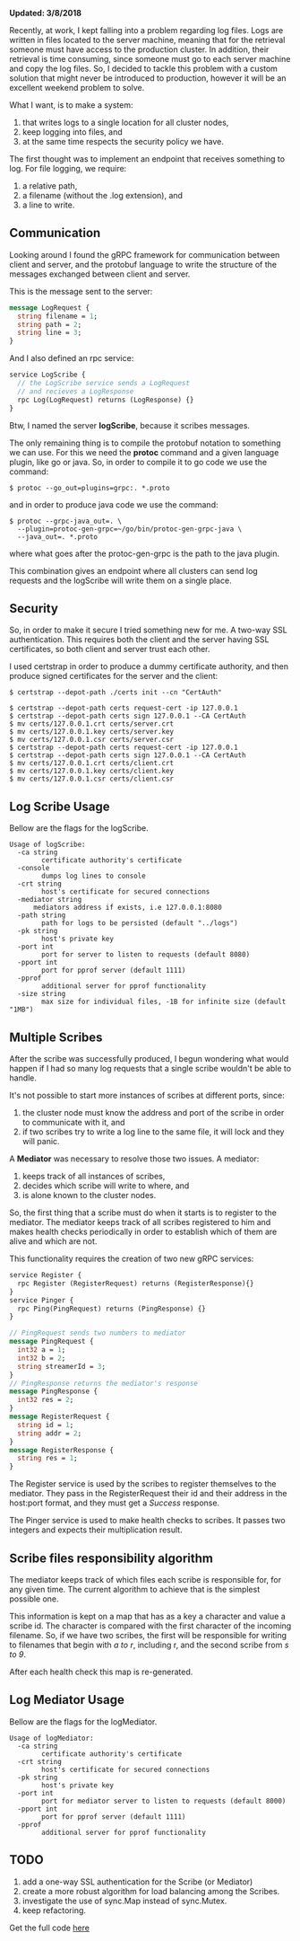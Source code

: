 **Updated: 3/8/2018**

Recently, at work, I kept falling into a problem regarding log files. Logs are written in files located to the server machine, meaning that for the retrieval someone must have access to the production cluster. In addition, their retrieval is time consuming, since someone must go to each server machine and copy the log files. So, I decided to tackle this problem with a custom solution that might never be introduced to production, however it will be an excellent weekend problem to solve.

What I want, is to make a system:

1. that writes logs to a single location for all cluster nodes,
1. keep logging into files, and
1. at the same time respects the security policy we have.

The first thought was to implement an endpoint that receives something to log. For file logging, we require:

1. a relative path,
1. a filename (without the .log extension), and
1. a line to write.

## Communication

Looking around I found the gRPC framework for communication between client and server, and the protobuf language to write the structure of the messages exchanged between client and server.

This is the message sent to the server:
``` protobuf
message LogRequest {
  string filename = 1;
  string path = 2;
  string line = 3;
}
```

And I also defined an rpc service:
```protobuf
service LogScribe {
  // the LogScribe service sends a LogRequest
  // and recieves a LogResponse
  rpc Log(LogRequest) returns (LogResponse) {}
}
```

Btw, I named the server **logScribe**, because it scribes messages.

The only remaining thing is to compile the protobuf notation to something we can use.
For this we need the **protoc** command and a given language plugin, like go or java. So, in order to compile it to go code we use the command:
```shell
$ protoc --go_out=plugins=grpc:. *.proto
```
and in order to produce java code we use the command:
```shell
$ protoc --grpc-java_out=. \
  --plugin=protoc-gen-grpc=~/go/bin/protoc-gen-grpc-java \
  --java_out=. *.proto
```
where what goes after the protoc-gen-grpc is the path to the java plugin.

This combination gives an endpoint where all clusters can send log requests and the logScribe will write them on a single place.

## Security

So, in order to make it secure I tried something new for me. A two-way SSL authentication. This requires both the client and the server having SSL certificates, so both client and server trust each other.

I used certstrap in order to produce a dummy certificate authority, and then produce signed certificates for the server and the client:
```shell
$ certstrap --depot-path ./certs init --cn "CertAuth"

$ certstrap --depot-path certs request-cert -ip 127.0.0.1
$ certstrap --depot-path certs sign 127.0.0.1 --CA CertAuth
$ mv certs/127.0.0.1.crt certs/server.crt
$ mv certs/127.0.0.1.key certs/server.key
$ mv certs/127.0.0.1.csr certs/server.csr
$ certstrap --depot-path certs request-cert -ip 127.0.0.1
$ certstrap --depot-path certs sign 127.0.0.1 --CA CertAuth
$ mv certs/127.0.0.1.crt certs/client.crt
$ mv certs/127.0.0.1.key certs/client.key
$ mv certs/127.0.0.1.csr certs/client.csr
```

## Log Scribe Usage

Bellow are the flags for the logScribe.

```
Usage of logScribe:
  -ca string
    	certificate authority's certificate
  -console
    	dumps log lines to console
  -crt string
    	host's certificate for secured connections
  -mediator string
      mediators address if exists, i.e 127.0.0.1:8080
  -path string
    	path for logs to be persisted (default "../logs")
  -pk string
    	host's private key
  -port int
    	port for server to listen to requests (default 8080)
  -pport int
    	port for pprof server (default 1111)
  -pprof
    	additional server for pprof functionality
  -size string
    	max size for individual files, -1B for infinite size (default "1MB")
```

## Multiple Scribes

After the scribe was successfully produced, I begun wondering what would happen if I had so many log requests that a single scribe wouldn't be able to handle.

It's not possible to start more instances of scribes at different ports, since:

1. the cluster node must know the address and port of the scribe in order to communicate with it, and
1. if two scribes try to write a log line to the same file, it will lock and they will panic.

A **Mediator** was necessary to resolve those two issues. A mediator:

1. keeps track of all instances of scribes,
1. decides which scribe will write to where, and
1. is alone known to the cluster nodes.

So, the first thing that a scribe must do when it starts is to register to the mediator. The mediator keeps track of all scribes registered to him and makes health checks periodically in order to establish which of them are alive and which are not.

This functionality requires the creation of two new gRPC services:
```protobuf
service Register {
  rpc Register (RegisterRequest) returns (RegisterResponse){}
}
service Pinger {
  rpc Ping(PingRequest) returns (PingResponse) {}
}

// PingRequest sends two numbers to mediator
message PingRequest {
  int32 a = 1;
  int32 b = 2;
  string streamerId = 3;
}
// PingResponse returns the mediator's response
message PingResponse {
  int32 res = 2;
}
message RegisterRequest {
  string id = 1;
  string addr = 2;
}
message RegisterResponse {
  string res = 1;
}
```

The Register service is used by the scribes to register themselves to the mediator. They pass in the RegisterRequest their id and their address in the host:port format, and they must get a *Success* response.

The Pinger service is used to make health checks to scribes. It passes two integers and expects their multiplication result.

## Scribe files responsibility algorithm

The mediator keeps track of which files each scribe is responsible for, for any given time. The current algorithm to achieve that is the simplest possible one.

This information is kept on a map that has as a key a character and value a scribe id. The character is compared with the first character of the incoming filename. So, if we have two scribes, the first will be responsible for writing to filenames that begin with *a to r*, including r, and the second scribe from *s to 9*.

After each health check this map is re-generated.

## Log Mediator Usage

Bellow are the flags for the logMediator.

```
Usage of logMediator:
  -ca string
    	certificate authority's certificate
  -crt string
    	host's certificate for secured connections
  -pk string
    	host's private key
  -port int
    	port for mediator server to listen to requests (default 8000)
  -pport int
    	port for pprof server (default 1111)
  -pprof
    	additional server for pprof functionality
```

## TODO

1. add a one-way SSL authentication for the Scribe (or Mediator)
1. create a more robust algorithm for load balancing among the Scribes.
1. investigate the use of sync.Map instead of sync.Mutex.
1. keep refactoring.


Get the full code [here](https://github.com/RomanosTrechlis/logScribe)
